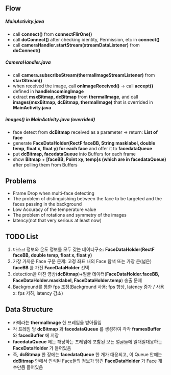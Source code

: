 ## Flow
##### MainActivity.java
- call __connect()__ from __connectFlirOne()__
- call __doConnect()__ after checking identity, Permission, etc in __connect()__
- call __cameraHandler.startStream(streamDataListener)__ from __doConnect()__
##### CameraHandler.java
- call __camera.subscribeStream(thermalImageStreamListener)__ from __startStream()__
- when received the image, call __onImageReceived()__ -> call __accept()__ defined in __handleIncomingImage__
- extract __msxBitmap, dcBitmap__ from __thermalImage__, and call __images(msxBitmap, dcBitmap, thermalImage)__ that is overrided in __MainActivity.java__
##### images() in MainActivity.java (overrided)
- face detect from __dcBitmap__ received as a parameter -> return: __List of face__
- generate __FaceDataHolder(RectF faceBB, String masklabel, double temp, float x, float y) for each face__ and offer it to __facedataQueue__
- put __dcBitmap, facedataQueue__ into Buffers for each frame
- show __Bitmap__ + __[faceBB, Point xy, temp]s (which are in facedataQueue)__ after polling them from Buffers

## Problems
- Frame Drop when multi-face detecting
- The problem of distinguishing between the face to be targeted and the faces passing in the background
- Low Accuracy of the temperature value
- The problem of rotations and symmetry of the images
- latency(not that very serious at least now)

## TODO List
1. 마스크 정보와 온도 정보를 모두 갖는 데이터구조: __FaceDataHolder(RectF faceBB, double temp, float x, float y)__
2. 가장 가까운 Face 구분 문제: 고정 좌표 내의 Face 탐색 또는 가장 큰(넓은) __faceBB__ 를 가진 __FaceDataHolder__ 선택
3. detection을 마친 영상(__dcBitmap__)+얼굴 데이터(__FaceDataHolder.faceBB, FaceDataHolder.masklabel, FaceDataHolder.temp__) 송출 문제
4. Background를 통한 fps 조정(Background 사용: fps 향상, latency 증가 / 사용x: fps 저하, latency 감소)

## Data Structure
- 카메라는 __thermalImage__ 한 프레임을 받아들임
- 각 프레임 당 __dcBitmap__ 과 __facedataQueue__ 를 생성하여 각각 __framesBuffer__ 와 __facesBuffer__ 에 저장
- __facedataQueue__ 에는 해당하는 프레임에 포함된 모든 얼굴들에 일대일대응하는 __FaceDataHolder__ 가 들어있음
- 즉, __dcBitmap__ 한 장에는 __facedataQueue__ 한 개가 대응되고, 이 Queue 안에는 __dcBitmap__ 안에서 인식된 Face들의 정보가 담긴 __FaceDataHolder__ 가 Face 개수만큼 들어있음
